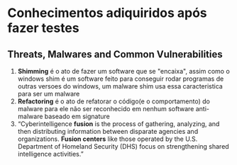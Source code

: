 # Conhecimentos adiquiridos após fazer testes

## Threats, Malwares and Common Vulnerabilities

1. **Shimming** é o ato de fazer um software que se "encaixa", assim como o windows shim é um software feito para conseguir rodar programas de outras versoes do windows, um malware shim usa essa caracteristica para ser um malware
2. **Refactoring** é o ato de refatorar o código(e o comportamento) do malware para ele não ser reconhecido em nenhum software anti-malware baseado em signature
3. “Cyberintelligence **fusion** is the process of gathering, analyzing, and then distributing information between disparate agencies and organizations. **Fusion centers** like those operated by the U.S. Department of Homeland Security (DHS) focus on strengthening shared intelligence activities.”
